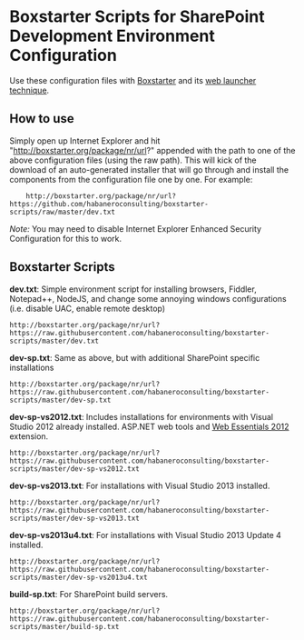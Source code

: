 # Boxstarter Scripts for SharePoint Development Environment Configuration

Use these configuration files with [Boxstarter](http://boxstarter.org/) and its [web launcher technique](http://boxstarter.org/WebLauncher).


## How to use

Simply open up Internet Explorer and hit "http://boxstarter.org/package/nr/url?" appended with the path to one of the above configuration files (using the raw path). This will kick of the download of an auto-generated installer that will go through and install the components from the configuration file one by one. For example:

		http://boxstarter.org/package/nr/url?https://github.com/habaneroconsulting/boxstarter-scripts/raw/master/dev.txt

*Note:* You may need to disable Internet Explorer Enhanced Security Configuration for this to work.


## Boxstarter Scripts

**dev.txt**: Simple environment script for installing browsers, Fiddler, Notepad++, NodeJS, and change some annoying windows configurations (i.e. disable UAC, enable remote desktop)

	http://boxstarter.org/package/nr/url?https://raw.githubusercontent.com/habaneroconsulting/boxstarter-scripts/master/dev.txt


**dev-sp.txt**: Same as above, but with additional SharePoint specific installations

	http://boxstarter.org/package/nr/url?https://raw.githubusercontent.com/habaneroconsulting/boxstarter-scripts/master/dev-sp.txt


**dev-sp-vs2012.txt**: Includes installations for environments with Visual Studio 2012 already installed. ASP.NET web tools and [Web Essentials 2012](http://visualstudiogallery.msdn.microsoft.com/07d54d12-7133-4e15-becb-6f451ea3bea6) extension.

	http://boxstarter.org/package/nr/url?https://raw.githubusercontent.com/habaneroconsulting/boxstarter-scripts/master/dev-sp-vs2012.txt


**dev-sp-vs2013.txt**: For installations with Visual Studio 2013 installed.

	http://boxstarter.org/package/nr/url?https://raw.githubusercontent.com/habaneroconsulting/boxstarter-scripts/master/dev-sp-vs2013.txt


**dev-sp-vs2013u4.txt**: For installations with Visual Studio 2013 Update 4 installed.

	http://boxstarter.org/package/nr/url?https://raw.githubusercontent.com/habaneroconsulting/boxstarter-scripts/master/dev-sp-vs2013u4.txt


**build-sp.txt**: For SharePoint build servers.

	http://boxstarter.org/package/nr/url?https://raw.githubusercontent.com/habaneroconsulting/boxstarter-scripts/master/build-sp.txt